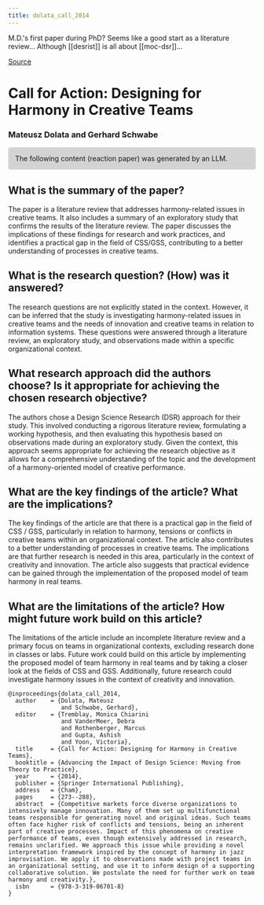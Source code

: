 ```yaml
---
title: dolata_call_2014
---
```


M.D.'s first paper during PhD? Seems like a good start as a literature review...
Although [[desrist]] is all about [[moc-dsr]]...

[Source](https://link.springer.com/chapter/10.1007/978-3-319-06701-8_18)

# Call for Action: Designing for Harmony in Creative Teams

### Mateusz Dolata and Gerhard Schwabe

<p style="padding: 1em 1em; background: #D3D3D3; border-radius: 4px;">
The following content (reaction paper) was generated by an LLM.
</p>

## What is the summary of the paper?


The paper is a literature review that addresses harmony-related issues in creative teams. It also includes a summary of an exploratory study that confirms the results of the literature review. The paper discusses the implications of these findings for research and work practices, and identifies a practical gap in the field of CSS/GSS, contributing to a better understanding of processes in creative teams.

## What is the research question? (How) was it answered?


The research questions are not explicitly stated in the context. However, it can be inferred that the study is investigating harmony-related issues in creative teams and the needs of innovation and creative teams in relation to information systems. These questions were answered through a literature review, an exploratory study, and observations made within a specific organizational context.

## What research approach did the authors choose? Is it appropriate for achieving the chosen research objective?


The authors chose a Design Science Research (DSR) approach for their study. This involved conducting a rigorous literature review, formulating a working hypothesis, and then evaluating this hypothesis based on observations made during an exploratory study. Given the context, this approach seems appropriate for achieving the research objective as it allows for a comprehensive understanding of the topic and the development of a harmony-oriented model of creative performance.

## What are the key findings of the article? What are the implications?


The key findings of the article are that there is a practical gap in the field of CSS / GSS, particularly in relation to harmony, tensions or conflicts in creative teams within an organizational context. The article also contributes to a better understanding of processes in creative teams. The implications are that further research is needed in this area, particularly in the context of creativity and innovation. The article also suggests that practical evidence can be gained through the implementation of the proposed model of team harmony in real teams.

## What are the limitations of the article? How might future work build on this article?


The limitations of the article include an incomplete literature review and a primary focus on teams in organizational contexts, excluding research done in classes or labs. Future work could build on this article by implementing the proposed model of team harmony in real teams and by taking a closer look at the fields of CSS and GSS. Additionally, future research could investigate harmony issues in the context of creativity and innovation.


```
@inproceedings{dolata_call_2014,
  author    = {Dolata, Mateusz
               and Schwabe, Gerhard},
  editor    = {Tremblay, Monica Chiarini
               and VanderMeer, Debra
               and Rothenberger, Marcus
               and Gupta, Ashish
               and Yoon, Victoria},
  title     = {Call for Action: Designing for Harmony in Creative Teams},
  booktitle = {Advancing the Impact of Design Science: Moving from Theory to Practice},
  year      = {2014},
  publisher = {Springer International Publishing},
  address   = {Cham},
  pages     = {273--288},
  abstract  = {Competitive markets force diverse organizations to intensively manage innovation. Many of them set up multifunctional teams responsible for generating novel and original ideas. Such teams often face higher risk of conflicts and tensions, being an inherent part of creative processes. Impact of this phenomena on creative performance of teams, even though extensively addressed in research, remains unclarified. We approach this issue while providing a novel interpretation framework inspired by the concept of harmony in jazz improvisation. We apply it to observations made with project teams in an organizational setting, and use it to inform design of a supporting collaborative solution. We postulate the need for further work on team harmony and creativity.},
  isbn      = {978-3-319-06701-8}
}
```
